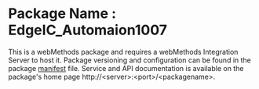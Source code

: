 # Package Name : EdgeIC_Automaion1007
This is a webMethods package and requires a webMethods Integration Server to host it. Package versioning and configuration can be found in the package [manifest](./EdgeIC_Automaion1007/manifest.v3) file. Service and API documentation is available on the package's home page http://&lt;server&gt;:&lt;port&gt;/&lt;packagename>.